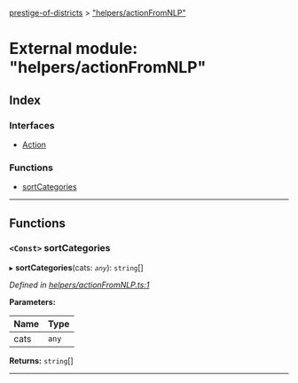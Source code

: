 [prestige-of-districts](../README.md) > ["helpers/actionFromNLP"](../modules/_helpers_actionfromnlp_.md)

# External module: "helpers/actionFromNLP"

## Index

### Interfaces

* [Action](../interfaces/_helpers_actionfromnlp_.action.md)

### Functions

* [sortCategories](_helpers_actionfromnlp_.md#sortcategories)

---

## Functions

<a id="sortcategories"></a>

### `<Const>` sortCategories

▸ **sortCategories**(cats: *`any`*): `string`[]

*Defined in [helpers/actionFromNLP.ts:1](https://github.com/YarosJ/prestige-of-districts/blob/dea42b4/helpers/actionFromNLP.ts#L1)*

**Parameters:**

| Name | Type |
| ------ | ------ |
| cats | `any` |

**Returns:** `string`[]

___

